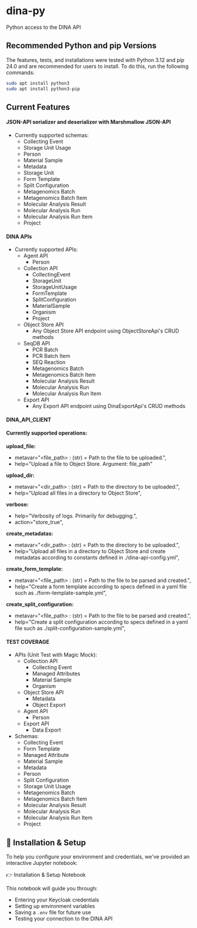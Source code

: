 # dina-py

Python access to the DINA API

## Recommended Python and pip Versions

The features, tests, and installations were tested with Python 3.12 and pip 24.0 and are recommended for users to install. To do this, run the following commands:
```bash
sudo apt install python3
sudo apt install python3-pip
```

## Current Features

#### JSON-API serializer and deserializer with Marshmallow JSON-API
- Currently supported schemas:
    - Collecting Event
    - Storage Unit Usage
    - Person
    - Material Sample
    - Metadata
    - Storage Unit
    - Form Template
    - Split Configuration
    - Metagenomics Batch
    - Metagenomics Batch Item
    - Molecular Analysis Result
    - Molecular Analysis Run
    - Molecular Analysis Run Item
    - Project
#### DINA APIs
- Currently supported APIs:
    - Agent API
      - Person
    - Collection API
      - CollectingEvent
      - StorageUnit
      - StorageUnitUsage
      - FormTemplate
      - SplitConfiguration
      - MaterialSample
      - Organism
      - Project
    - Object Store API
      - Any Object Store API endpoint using ObjectStoreApi's CRUD methods 
    - SeqDB API
      - PCR Batch
      - PCR Batch Item
      - SEQ Reaction
      - Metagenomics Batch
      - Metagenomics Batch Item
      - Molecular Analysis Result
      - Molecular Analysis Run
      - Molecular Analysis Run Item
    - Export API
      - Any Export API endpoint using DinaExportApi's CRUD methods 
  
#### DINA_API_CLIENT
#### Currently supported operations:
   **upload_file:**
   - metavar="<file_path> : (str) = Path to the file to be uploaded.",
   - help="Upload a file to Object Store. Argument: file_path"
     
   **upload_dir:**
   - metavar="<dir_path> : (str) = Path to the directory to be uploaded.",
   - help="Upload all files in a directory to Object Store",
   
   **verbose:**
   - help="Verbosity of logs. Primarily for debugging.",
   - action="store_true",

   **create_metadatas:**
   - metavar="<dir_path> : (str) = Path to the directory to be uploaded.",
   - help="Upload all files in a directory to Object Store and create metadatas according to constants defined in ./dina-api-config.yml",

   **create_form_template:**
   - metavar="<file_path> : (str) = Path to the file to be parsed and created.",
   - help="Create a form template according to specs defined in a yaml file such as ./form-template-sample.yml",

   **create_split_configuration:**
   - metavar="<file_path> : (str) = Path to the file to be parsed and created.",
   - help="Create a split configuration according to specs defined in a yaml file such as ./split-configuration-sample.yml",

#### TEST COVERAGE
- APIs (Unit Test with Magic Mock):
    - Collection API
      - Collecting Event
      - Managed Attributes
      - Material Sample
      - Organism
    - Object Store API
      - Metadata
      - Object Export
    - Agent API
      - Person
    - Export API
      - Data Export
- Schemas:
   - Collecting Event
   - Form Template
   - Managed Attribute
   - Material Sample
   - Metadata
   - Person
   - Split Configuration
   - Storage Unit Usage
   - Metagenomics Batch
   - Metagenomics Batch Item
   - Molecular Analysis Result
   - Molecular Analysis Run
   - Molecular Analysis Run Item
   - Project


## 🔧 Installation & Setup

To help you configure your environment and credentials, we've provided an interactive Jupyter notebook:

👉 Installation & Setup Notebook

This notebook will guide you through:
- Entering your Keycloak credentials
- Setting up environment variables
- Saving a `.env` file for future use
- Testing your connection to the DINA API
